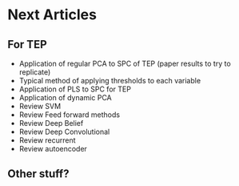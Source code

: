 # Next Articles

## For TEP 
* Application of regular PCA to SPC of TEP (paper results to try to replicate)
* Typical method of applying thresholds to each variable
* Application of PLS to SPC for TEP
* Application of dynamic PCA
* Review SVM 
* Review Feed forward methods
* Review Deep Belief
* Review Deep Convolutional
* Review recurrent
* Review autoencoder

## Other stuff? 